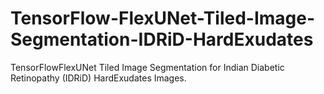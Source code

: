 # TensorFlow-FlexUNet-Tiled-Image-Segmentation-IDRiD-HardExudates
TensorFlowFlexUNet Tiled Image Segmentation for Indian Diabetic Retinopathy (IDRiD) HardExudates Images.
